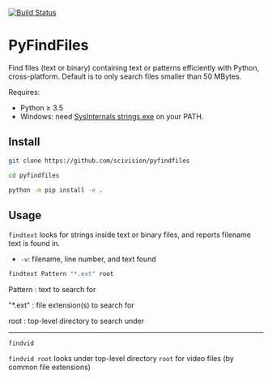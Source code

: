 [![Build Status](https://travis-ci.com/scivision/pyfindfiles.svg?branch=master)](https://travis-ci.com/scivision/pyfindfiles)

# PyFindFiles

Find files (text or binary) containing text or patterns efficiently with Python, cross-platform.
Default is to only search files smaller than 50 MBytes.

Requires:
* Python &ge; 3.5
* Windows: need [SysInternals strings.exe](https://docs.microsoft.com/en-us/sysinternals/downloads/strings
) on your PATH.

## Install

```sh
git clone https://github.com/scivision/pyfindfiles

cd pyfindfiles

python -m pip install -e .
```

## Usage

`findtext` looks for strings inside text or binary files, and reports filename text is found in.

* `-v`: filename, line number, and text found


```sh
findtext Pattern "*.ext" root
```

Pattern
: text to search for

"*.ext"
: file extension(s) to search for

root
: top-level directory to search under


---

`findvid`

`findvid root` looks under top-level directory `root` for video files (by common file extensions)

